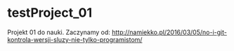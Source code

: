 # testProject_01
Projekt 01 do nauki.
Zaczynamy od: http://namiekko.pl/2016/03/05/no-i-git-kontrola-wersji-sluzy-nie-tylko-programistom/
